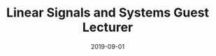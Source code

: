 ---
title: "Linear Signals and Systems Guest Lecturer"
collection: teaching
type: "Undergraduate course"
permalink: /teaching/2019-lss
venue: "Johns Hopkins University, Biomedical Engineering"
date: 2019-09-01
location: "Baltimore, MD"
---